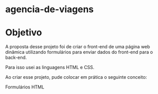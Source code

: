 ﻿# agencia-de-viagens
# Objetivo
A proposta desse projeto foi de criar o front-end de uma página web dinâmica utilizando formulários para enviar dados do front-end para o back-end.

Para isso usei as linguagens HTML e CSS.

Ao criar esse projeto, pude colocar em prática o seguinte conceito:

Formulários HTML
